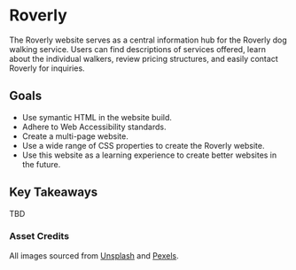 # Roverly

The Roverly website serves as a central information hub for the Roverly dog walking service. Users can find descriptions of services offered, learn about the individual walkers, review pricing structures, and easily contact Roverly for inquiries.

## Goals

- Use symantic HTML in the website build.
- Adhere to Web Accessibility standards.
- Create a multi-page website.
- Use a wide range of CSS properties to create the Roverly website.
- Use this website as a learning experience to create better websites in the future.

## Key Takeaways

TBD

### Asset Credits

All images sourced from [Unsplash](https://unsplash.com/) and [Pexels](https://www.pexels.com/).
